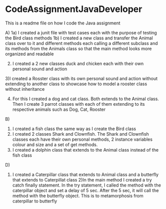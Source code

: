 # CodeAssignmentJavaDeveloper

This is a readme file on how I code the Java assignment

A)
1a) I created a junit file with test cases each with the purpose of testing the Bird class methods
1b) I created a new class and transfer the Animal class over to it and different methods each calling a different subclass and its methods from the Animals class so that the main method looks more organized and readable

2) I created a 2 new classes duck and chicken each with their own personal sound and action

3)I created a Rosster class with its own personal sound and action without extending to another class to showcase how to model a rooster class without inheritance

4) For this I created a dog and cat class. Both extends to the Animal class.
  Then I create 3 parrot classes with each of them extending to its respective animals such as Dog, Cat, Rooster
  
B)
1) I created a fish class the same way as I create the Bird class
2) I created 2 classes Shark and Clownfish. The Shark and Clownfish classes each have their own personal methods, 2 instance variables colour and size and a set of get methods.
3) I created a dolphin class that extends to the Animal class instead of the fish class

D)
1) I created a Caterpillar class that extends to Animal class and a butterfly that extends to Caterpillat class
2)In the main method I created a try catch finally statement. In the try statement, I called the method with the caterpillar object and set a delay of 5 sec. After the 5 sec, it will call the method with the butterfly object. This is to metamorphosis from caterpillar to
butterfly
